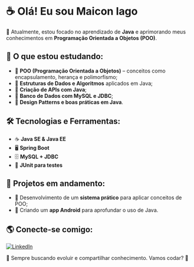 # ☕ Olá! Eu sou Maicon Iago  

🚀 Atualmente, estou focado no aprendizado de **Java** e aprimorando meus conhecimentos em **Programação Orientada a Objetos (POO)**.  

## 🎯 O que estou estudando:  
- 🔹 **POO (Programação Orientada a Objetos)** – conceitos como encapsulamento, herança e polimorfismo;  
- 🔹 **Estruturas de Dados e Algoritmos** aplicados em Java;  
- 🔹 **Criação de APIs com Java**;  
- 🔹 **Banco de Dados com MySQL e JDBC**;  
- 🔹 **Design Patterns e boas práticas em Java**.  

## 🛠️ Tecnologias e Ferramentas:  
- ☕ **Java SE & Java EE**  
- 🖥️ **Spring Boot**  
- 🗄️ **MySQL + JDBC**  
- 📌 **JUnit para testes**  

## 📂 Projetos em andamento:  
- 🚀 Desenvolvimento de um **sistema prático** para aplicar conceitos de POO;  
- 📱 Criando um **app Android** para aprofundar o uso de Java.  

## 🌎 Conecte-se comigo:  
[![LinkedIn](https://img.shields.io/badge/LinkedIn-0A66C2?style=for-the-badge&logo=linkedin&logoColor=white)](https://linkedin.com/in/seu-usuario](https://www.linkedin.com/feed/?trk=guest_homepage-basic_nav-header-signin))  

📌 Sempre buscando evoluir e compartilhar conhecimento. Vamos codar? 🚀  
